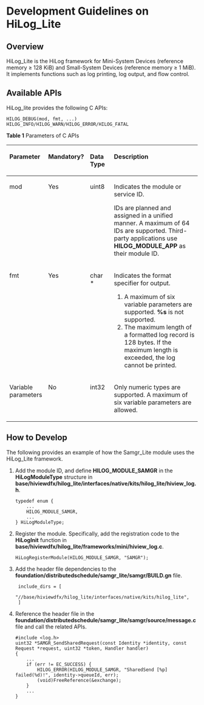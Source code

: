 # Development Guidelines on HiLog\_Lite<a name="EN-US_TOPIC_0000001185815838"></a>

## Overview<a name="section775017517390"></a>

HiLog\_Lite is the HiLog framework for Mini-System Devices \(reference memory ≥ 128 KiB\) and Small-System Devices \(reference memory ≥ 1 MiB\). It implements functions such as log printing, log output, and flow control.

## Available APIs<a name="section114412157402"></a>

HiLog\_lite provides the following C APIs:

```
HILOG_DEBUG(mod, fmt, ...)
HILOG_INFO/HILOG_WARN/HILOG_ERROR/HILOG_FATAL
```

**Table  1**  Parameters of C APIs

<a name="table998125624816"></a>
<table><thead align="left"><tr id="row10981135611481"><th class="cellrowborder" valign="top" width="11.57%" id="mcps1.2.5.1.1"><p id="p11981145674811"><a name="p11981145674811"></a><a name="p11981145674811"></a>Parameter</p>
</th>
<th class="cellrowborder" valign="top" width="11.83%" id="mcps1.2.5.1.2"><p id="p39821456124810"><a name="p39821456124810"></a><a name="p39821456124810"></a>Mandatory?</p>
</th>
<th class="cellrowborder" valign="top" width="15.21%" id="mcps1.2.5.1.3"><p id="p139822056104811"><a name="p139822056104811"></a><a name="p139822056104811"></a>Data Type</p>
</th>
<th class="cellrowborder" valign="top" width="61.39%" id="mcps1.2.5.1.4"><p id="p3982145618482"><a name="p3982145618482"></a><a name="p3982145618482"></a>Description</p>
</th>
</tr>
</thead>
<tbody><tr id="row209821456144818"><td class="cellrowborder" valign="top" width="11.57%" headers="mcps1.2.5.1.1 "><p id="p20982125616483"><a name="p20982125616483"></a><a name="p20982125616483"></a>mod</p>
</td>
<td class="cellrowborder" valign="top" width="11.83%" headers="mcps1.2.5.1.2 "><p id="p1298245634810"><a name="p1298245634810"></a><a name="p1298245634810"></a>Yes</p>
</td>
<td class="cellrowborder" valign="top" width="15.21%" headers="mcps1.2.5.1.3 "><p id="p1198295634817"><a name="p1198295634817"></a><a name="p1198295634817"></a>uint8</p>
</td>
<td class="cellrowborder" valign="top" width="61.39%" headers="mcps1.2.5.1.4 "><p id="p0982145634817"><a name="p0982145634817"></a><a name="p0982145634817"></a>Indicates the module or service ID.</p>
<p id="p1982155664820"><a name="p1982155664820"></a><a name="p1982155664820"></a>IDs are planned and assigned in a unified manner. A maximum of 64 IDs are supported. Third-party applications use <strong id="b14339112165018"><a name="b14339112165018"></a><a name="b14339112165018"></a>HILOG_MODULE_APP</strong> as their module ID.</p>
</td>
</tr>
<tr id="row1898225611489"><td class="cellrowborder" valign="top" width="11.57%" headers="mcps1.2.5.1.1 "><p id="p9982656164812"><a name="p9982656164812"></a><a name="p9982656164812"></a>fmt</p>
</td>
<td class="cellrowborder" valign="top" width="11.83%" headers="mcps1.2.5.1.2 "><p id="p998255616484"><a name="p998255616484"></a><a name="p998255616484"></a>Yes</p>
</td>
<td class="cellrowborder" valign="top" width="15.21%" headers="mcps1.2.5.1.3 "><p id="p18982256194818"><a name="p18982256194818"></a><a name="p18982256194818"></a>char *</p>
</td>
<td class="cellrowborder" valign="top" width="61.39%" headers="mcps1.2.5.1.4 "><p id="p2982165664818"><a name="p2982165664818"></a><a name="p2982165664818"></a>Indicates the format specifier for output.</p>
<a name="ol19982256164816"></a><a name="ol19982256164816"></a><ol id="ol19982256164816"><li>A maximum of six variable parameters are supported. <strong id="b774813235502"><a name="b774813235502"></a><a name="b774813235502"></a>%s</strong> is not supported.</li><li>The maximum length of a formatted log record is 128 bytes. If the maximum length is exceeded, the log cannot be printed.</li></ol>
</td>
</tr>
<tr id="row16982105613488"><td class="cellrowborder" valign="top" width="11.57%" headers="mcps1.2.5.1.1 "><p id="p1898225604813"><a name="p1898225604813"></a><a name="p1898225604813"></a>Variable parameters</p>
</td>
<td class="cellrowborder" valign="top" width="11.83%" headers="mcps1.2.5.1.2 "><p id="p1698217568486"><a name="p1698217568486"></a><a name="p1698217568486"></a>No</p>
</td>
<td class="cellrowborder" valign="top" width="15.21%" headers="mcps1.2.5.1.3 "><p id="p189834566489"><a name="p189834566489"></a><a name="p189834566489"></a>int32</p>
</td>
<td class="cellrowborder" valign="top" width="61.39%" headers="mcps1.2.5.1.4 "><p id="p9983175654814"><a name="p9983175654814"></a><a name="p9983175654814"></a>Only numeric types are supported. A maximum of six variable parameters are allowed.</p>
</td>
</tr>
</tbody>
</table>

## How to Develop<a name="section1482812550419"></a>

The following provides an example of how the Samgr\_Lite module uses the HiLog\_Lite framework.

1.  Add the module ID, and define  **HILOG\_MODULE\_SAMGR**  in the  **HiLogModuleType**  structure in  **base/hiviewdfx/hilog\_lite/interfaces/native/kits/hilog\_lite/hiview\_log.h**.

    ```
    typedef enum {
        ...
        HILOG_MODULE_SAMGR,
        ...
    } HiLogModuleType;
    ```

2.  Register the module. Specifically, add the registration code to the  **HiLogInit**  function in  **base/hiviewdfx/hilog\_lite/frameworks/mini/hiview\_log.c**.

    ```
    HiLogRegisterModule(HILOG_MODULE_SAMGR, "SAMGR");
    ```

3.  Add the header file dependencies to the  **foundation/distributedschedule/samgr\_lite/samgr/BUILD.gn**  file.

    ```
     include_dirs = [
          "//base/hiviewdfx/hilog_lite/interfaces/native/kits/hilog_lite",
     ]
    ```

4.  Reference the header file in the  **foundation/distributedschedule/samgr\_lite/samgr/source/message.c**  file and call the related APIs.

    ```
    #include <log.h>
    uint32 *SAMGR_SendSharedRequest(const Identity *identity, const Request *request, uint32 *token, Handler handler)
    {
        ...
        if (err != EC_SUCCESS) {
            HILOG_ERROR(HILOG_MODULE_SAMGR, "SharedSend [%p] failed(%d)!", identity->queueId, err);
            (void)FreeReference(&exchange);
        }
        ...
    }
    ```


